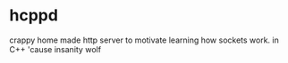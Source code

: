 hcppd
=====

crappy home made http server to motivate learning how sockets work. in C++ 'cause insanity wolf

